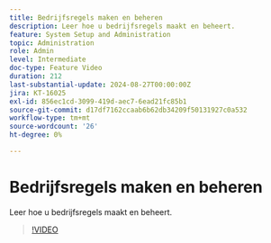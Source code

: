 ```yaml
---
title: Bedrijfsregels maken en beheren
description: Leer hoe u bedrijfsregels maakt en beheert.
feature: System Setup and Administration
topic: Administration
role: Admin
level: Intermediate
doc-type: Feature Video
duration: 212
last-substantial-update: 2024-08-27T00:00:00Z
jira: KT-16025
exl-id: 856ec1cd-3099-419d-aec7-6ead21fc85b1
source-git-commit: d17df7162ccaab6b62db34209f50131927c0a532
workflow-type: tm+mt
source-wordcount: '26'
ht-degree: 0%

---
```


# Bedrijfsregels maken en beheren

Leer hoe u bedrijfsregels maakt en beheert.

>[!VIDEO](https://video.tv.adobe.com/v/3433105/?quality=12&learn=on&enablevpops)
